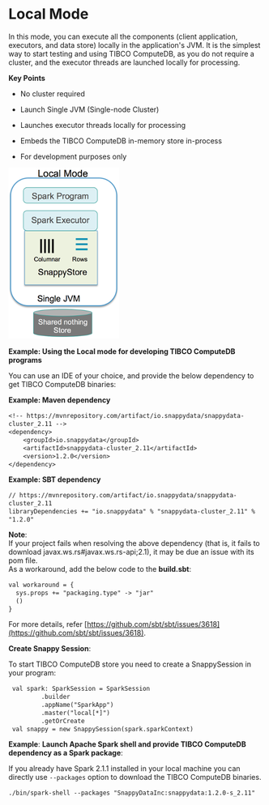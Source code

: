 <a id="localmode"></a>
# Local Mode

In this mode, you can execute all the components (client application, executors, and data store) locally in the application's JVM. It is the simplest way to start testing and using TIBCO ComputeDB, as you do not require a cluster, and the  executor threads are launched locally for processing.

**Key Points**

* No cluster required

* Launch Single JVM (Single-node Cluster)

* Launches executor threads locally for processing

* Embeds the TIBCO ComputeDB in-memory store in-process

* For development purposes only
 
![Local Mode](../Images/SnappyLocalMode.png)

**Example: Using the Local mode for developing TIBCO ComputeDB programs**

You can use an IDE of your choice, and provide the below dependency to get TIBCO ComputeDB binaries:

**Example: Maven dependency**

```pre
<!-- https://mvnrepository.com/artifact/io.snappydata/snappydata-cluster_2.11 -->
<dependency>
    <groupId>io.snappydata</groupId>
    <artifactId>snappydata-cluster_2.11</artifactId>
    <version>1.2.0</version>
</dependency>
```

**Example: SBT dependency**

```pre
// https://mvnrepository.com/artifact/io.snappydata/snappydata-cluster_2.11
libraryDependencies += "io.snappydata" % "snappydata-cluster_2.11" % "1.2.0"
```

**Note**:</br>
If your project fails when resolving the above dependency (that is, it fails to download javax.ws.rs#javax.ws.rs-api;2.1), it may be due an issue with its pom file. </br>As a workaround, add the below code to the **build.sbt**:

```pre
val workaround = {
  sys.props += "packaging.type" -> "jar"
  ()
}
```

For more details, refer [https://github.com/sbt/sbt/issues/3618](https://github.com/sbt/sbt/issues/3618).

**Create Snappy Session**:

To start TIBCO ComputeDB store you need to create a SnappySession in your program:

```pre
 val spark: SparkSession = SparkSession
         .builder
         .appName("SparkApp")
         .master("local[*]")
         .getOrCreate
 val snappy = new SnappySession(spark.sparkContext)
```
  
  
  
**Example**: **Launch Apache Spark shell and provide TIBCO ComputeDB dependency as a Spark package**:

If you already have Spark 2.1.1 installed in your local machine you can directly use `--packages` option to download the TIBCO ComputeDB binaries.

```pre
./bin/spark-shell --packages "SnappyDataInc:snappydata:1.2.0-s_2.11"
```
